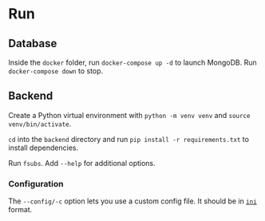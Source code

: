 # Run

## Database

Inside the `docker` folder, run `docker-compose up -d` to launch MongoDB. Run `docker-compose down` to stop.

## Backend

Create a Python virtual environment with `python -m venv venv` and `source venv/bin/activate`.

`cd` into the `backend` directory and run `pip install -r requirements.txt` to install dependencies.

Run `fsubs`. Add `--help` for additional options.

### Configuration

The `--config/-c` option lets you use a custom config file. It should be in [`ini`](https://docs.python.org/3/library/configparser.html#supported-ini-file-structure) format.
